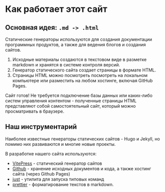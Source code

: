 # Как работает этот сайт

## Основная идея: `.md -> .html`

Статические генераторы используются для создания документации программных продуктов, а также для ведения блогов и создания  сайтов. 

1. Исходные материалы создаются в текстовом виде в разметке markdown и хранятся в системе контроля версий.
2. Генератор статического сайта создает страницы в формате HTML.
3. Страницы HTML можно посмотреть посмотреть на локальном компьютере или разместить на любом хостинге, включая GitHub Pages. 

Сайт готов! Не требуется подключение базы данных или каких-либо систем управления контентом - полученные страницы HTML 
представляют собой самостоятельный сайт, который можно просматривать в браузере.

## Наш инструментарий

Наиболее известные генераторы статических сайтов - Hugo и Jekyll, но помимо них развиваются и многие новые проекты.

В разработке нашего сайта используются: 

- [VitePress](https://vitepress.vuejs.org/) - статический генератор сайтов
- [Github](https://github.com/finec-mgimo/icode) - хранение исходных документов и кода, а также хостинг сайта (через Github Pages)
- [just](https://github.com/casey/just#installation) - утилита для запуска типовых команд
- [prettier](https://www.npmjs.com/package/prettier) - форматирование текстов в markdown.
